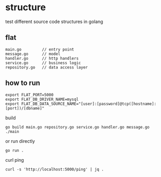 # structure

test different source code structures in golang


## flat 

```
main.go         // entry point
message.go      // model
handler.go      // http handlers
service.go      // business logic
repository.go   // data access layer
```

## how to run

```
export FLAT_PORT=5000
export FLAT_DB_DRIVER_NAME=mysql
export FLAT_DB_DATA_SOURCE_NAME="[user]:[password]@tcp([hostname]:[port])/[dbname]" 
```

build

    go build main.go repository.go service.go handler.go message.go 
    ./main

or run directly 

    go run .

curl ping

    curl -s 'http://localhost:5000/ping' | jq .
